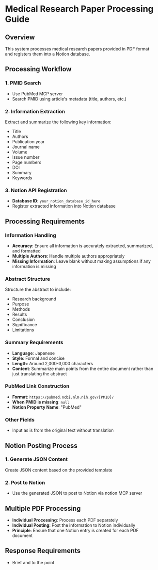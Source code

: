 # Medical Research Paper Processing Guide

## Overview
This system processes medical research papers provided in PDF format and registers them into a Notion database.

## Processing Workflow

### 1. PMID Search
- Use PubMed MCP server
- Search PMID using article's metadata (title, authors, etc.)

### 2. Information Extraction
Extract and summarize the following key information:
- Title
- Authors
- Publication year
- Journal name
- Volume
- Issue number
- Page numbers
- DOI
- Summary
- Keywords

### 3. Notion API Registration
- **Database ID**: `your_notion_database_id_here`
- Register extracted information into Notion database

## Processing Requirements

### Information Handling
- **Accuracy**: Ensure all information is accurately extracted, summarized, and formatted
- **Multiple Authors**: Handle multiple authors appropriately
- **Missing Information**: Leave blank without making assumptions if any information is missing

### Abstract Structure
Structure the abstract to include:
- Research background
- Purpose
- Methods
- Results
- Conclusion
- Significance
- Limitations

### Summary Requirements
- **Language**: Japanese
- **Style**: Formal and concise
- **Length**: Around 2,000-3,000 characters
- **Content**: Summarize main points from the entire document rather than just translating the abstract

### PubMed Link Construction
- **Format**: `https://pubmed.ncbi.nlm.nih.gov/[PMID]/`
- **When PMID is missing**: `null`
- **Notion Property Name**: "PubMed"

### Other Fields
- Input as is from the original text without translation

## Notion Posting Process

### 1. Generate JSON Content
Create JSON content based on the provided template

### 2. Post to Notion
- Use the generated JSON to post to Notion via notion MCP server

## Multiple PDF Processing
- **Individual Processing**: Process each PDF separately
- **Individual Posting**: Post the information to Notion individually
- **Principle**: Ensure that one Notion entry is created for each PDF document

## Response Requirements
- Brief and to the point